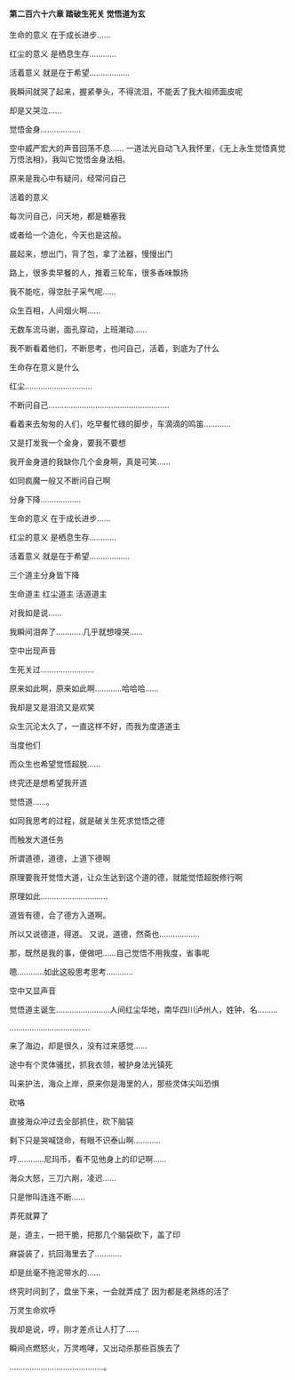 #### 第二百六十六章 踏破生死关 觉悟道为玄

生命的意义
在于成长进步……

红尘的意义
是栖息生存…………

活着意义
就是在于希望………………


我瞬间就哭了起来，握紧拳头，不得流泪，不能丢了我大祖师面皮呢

却是又哭泣……

觉悟金身………………

空中威严宏大的声音回荡不息……
一道法光自动飞入我怀里，《无上永生觉悟真觉万悟法相》，我叫它觉悟金身法相。

原来是我心中有疑问，经常问自己

活着的意义

每次问自己，问天地，都是糖塞我

或者给一个造化，今天也是这般。

晨起来，想出门，背了包，拿了法器，慢慢出门

路上，很多卖早餐的人，推着三轮车，很多香味飘扬

我不能吃，得空肚子采气呢……

众生百相，人间烟火啊……

无数车流马谢，面孔穿动，上班潮动……

我不断看着他们，不断思考，也问自己，活着，到底为了什么

生命存在意义是什么

红尘…………………………


不断问自己………………………………………………


看着来去匆匆的人们，吃早餐忙碌的脚步，车滴滴的鸣笛…………

又是打发我一个金身，要我不要想

我开金身道的我缺你几个金身啊，真是可笑……

如同疯魔一般又不断问自己啊


分身下降………………


生命的意义
在于成长进步……

红尘的意义
是栖息生存…………

活着意义
就是在于希望………………


三个道主分身皆下降

生命道主
红尘道主
活道道主

对我如是说……

我瞬间泪奔了…………几乎就想嚎哭……


空中出现声音

生死关过……………………

原来如此啊，原来如此啊…………哈哈哈……

我却是又是泪流又是欢笑


众生沉沦太久了，一直这样不好，而我为度道道主


当度他们

而众生也希望觉悟超脱……


终究还是想希望我开道

觉悟道……。


如同我思考的过程，就是破关生死求觉悟之德

而触发大道任务

所谓道德，道德，上道下德啊

原理要我开觉悟大道，让众生达到这个道的德，就能觉悟超脱修行啊

原理如此…………………………


道皆有德，合了德方入道啊。

所以又说德道，得道。
又说，道德，然斋也………………


那，既然是我的事，便做吧……自己觉悟不用我度，省事呢

嗯…………如此这般思考思考…………

空中又显声音

觉悟道主诞生……………………人间红尘华地，南华四川泸州人，姓钟，名………

………………………………

来了海边，却是很久，没有过来感觉……

途中有个灵体骚扰，抓我衣领，被护身法光镇死

叫来护法，海众上岸，原来你是海里的人，那些灵体尖叫恐惧

砍咯

直接海众冲过去全部抓住，砍下脑袋

剩下只是哭喊饶命，有眼不识泰山啊…………

哼…………尼玛币，看不见他身上的印记啊……


海众大怒，三刀六剐，凌迟……


只是惨叫连连不断……

弄死就算了

是，道主，一把干脆，把那几个脑袋砍下，盖了印

麻袋装了，抗回海里去了…………

却是丝毫不拖泥带水的……

终究时间到了，盘坐下来，一会就弄成了
因为都是老熟练的活了

万灵生命欢呼

我却是说，哼，刚才差点让人打了……

瞬间点燃怒火，万灵咆哮，又出动杀那些百族去了

……………………………………。

